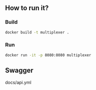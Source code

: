 ## How to run it?


### Build 

```bash
docker build -t multiplexer .
```

### Run
```bash
docker run -it -p 8080:8080 multiplexer
```

## Swagger

docs/api.yml